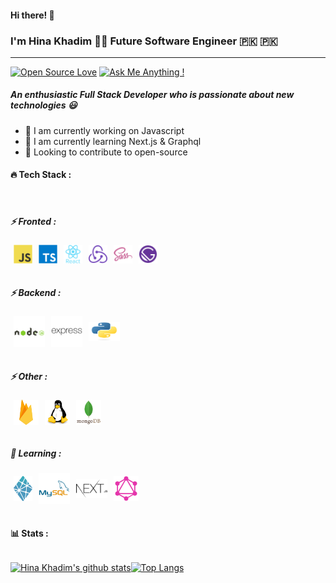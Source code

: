 #### Hi there! 👋

### I'm Hina Khadim 👩‍💻 Future Software Engineer 🇵🇰 🇵🇰
<hr style="height: 1px;">

[![Open Source Love](https://badges.frapsoft.com/os/v2/open-source-150x25.png?v=103)](https://github.com/Hina-softwareEngineer)
[![Ask Me Anything !](https://img.shields.io/badge/Ask%20me-anything-1abc9c.svg)](https://github.com/Hina-softwareEngineer)



##### An enthusiastic Full Stack Developer who is passionate about new technologies 😃

- 🔭 I am currently working on Javascript
- 🌱 I am currently learning Next.js & Graphql
- 💫 Looking to contribute to open-source

<!-- <h4 align="center"> 
  Visitor count<br>
  <img src="https://profile-counter.glitch.me/Hina-softwareEnginer/count.svg" />
</h4> -->
<!-- 
<img src="https://img.shields.io/badge/<badge>%20-%23<badge-color>.svg?&style=for-the-badge&logo=<badge>&logoColor=<logo-color>"/> -->

<!-- <hr style='height: 1px;' /> -->

####  🔥 Tech Stack :
<br />

##### ⚡️ Fronted :

<div style="display: flex; align-items: center;">
<img style="margin: 0 5px;" src='./tech-images/javascript.svg'  width="30" height="30" alt='Javascript' />
<img style="margin: 0 5px;" src='./tech-images/typescript.svg'  width="30" height="30" alt='Typescript' />
<img style="margin: 0 5px;" src='./tech-images/react.svg'  width="30" height="30" alt='React' />
<img style="margin: 0 5px;" src='./tech-images/redux.svg'  width="30" height="30" alt='Redux' />
<img style="margin: 0 5px;" src='./tech-images/sass.svg'  width="30" height="30" alt='Sass' />
<img style="margin: 0 5px;" src='./tech-images/gatsby.png'  width="30" height="30" alt='Gatsby' />
</div>

<br />

##### ⚡️ Backend :

<div style="display: flex; align-items: center;">
<img style="margin: 0 5px;" src='./tech-images/nodejs.svg'  width="50" height="50" alt='NodeJs' />
<img style="margin: 0 5px;" src='./tech-images/express.svg'  width="50" height="50" alt='Express' />
<img style="margin: 0 5px;" src='./tech-images/python.svg'  width="50" height="30" alt='Python' />
</div>

<br />

##### ⚡️ Other :

<div style="display: flex; align-items: center;">
<img style="margin: 0 5px;" src='./tech-images/firebase.png'  width="40" height="40" alt='Firebase' />
<img style="margin: 0 5px;" src='./tech-images/linux.svg'  width="40" height="40" alt='Linux' />
<img style="margin: 0 5px;" src='./tech-images/mongodb.svg'  width="40" height="40" alt='Mongodb' />
</div>

<br />

##### 🌟 Learning :

<div style="display: flex; align-items: center;">
<img style="margin: 0 5px;" src='./tech-images/netlify.svg'  width="30" height="40" alt='Netlify' />
<img style="margin: 0 5px;" src='./tech-images/mysql.svg'  width="50" height="50" alt='MySql' />
<img  style="margin: 0 5px;"src='./tech-images/nextjs.png'  width="50" height="30" alt='NextJs' />
<img style="margin: 0 5px;" src='./tech-images/graphql.png'  width="40" height="40" alt='GraphQl' />
</div>

<br />

#### 📊 Stats :

<div style="display: flex;">

[![Hina Khadim's github stats](https://github-readme-stats.vercel.app/api?username=Hina-softwareEngineer&show_icons=true&theme=radical)](https://github.com/anuraghazra/github-readme-stats)


[![Top Langs](https://github-readme-stats.vercel.app/api/top-langs/?username=Hina-softwareEngineer&layout=compact&theme=radical)](https://github.com/anuraghazra/github-readme-stats)
</div>
